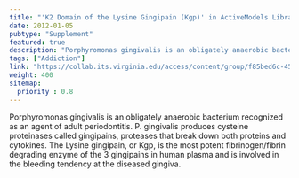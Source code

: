 ```yaml
---
title: "'K2 Domain of the Lysine Gingipain (Kgp)' in ActiveModels Library to accompany Garrett & Grisham: Biochemistry, fifth edition."
date: 2012-01-05
pubtype: "Supplement"
featured: true
description: "Porphyromonas gingivalis is an obligately anaerobic bacterium recognized as an agent of adult periodontitis. P. gingivalis produces cysteine proteinases called gingipains, proteases that break down both proteins and cytokines. The Lysine gingipain, or Kgp,  is the most potent fibrinogen/fibrin degrading enzyme of the 3 gingipains in human plasma and is involved in the bleeding tendency at the diseased gingiva."
tags: ["Addiction"]
link: "https://collab.its.virginia.edu/access/content/group/f85bed6c-45d2-4b18-b868-6a2353586804/2/Ch14_Ayer_U_Lysine_Gingipain_K2_Domain-_-/Ch14_Ayer_U_Lysine_Gingipain_K2_Domain_Kgp.html"
weight: 400
sitemap:
  priority : 0.8
---
```

Porphyromonas gingivalis is an obligately anaerobic bacterium recognized as an agent of adult periodontitis. P. gingivalis produces cysteine proteinases called gingipains, proteases that break down both proteins and cytokines. The Lysine gingipain, or Kgp,  is the most potent fibrinogen/fibrin degrading enzyme of the 3 gingipains in human plasma and is involved in the bleeding tendency at the diseased gingiva.